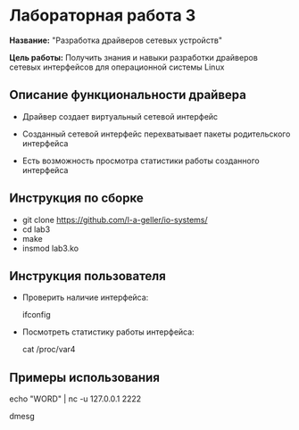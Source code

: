 # Лабораторная работа 3

**Название:** "Разработка драйверов сетевых устройств"

**Цель работы:** Получить знания и навыки разработки драйверов сетевых
интерфейсов для операционной системы Linux

## Описание функциональности драйвера

- Драйвер создает виртуальный сетевой интерфейс

- Созданный сетевой интерфейс перехватывает пакеты родительского интерфейса

- Есть возможность просмотра статистики работы созданного интерфейса


## Инструкция по сборке

- git clone https://github.com/l-a-geller/io-systems/
- cd lab3
- make
- insmod lab3.ko

## Инструкция пользователя

- Проверить наличие интерфейса:

  ifconfig

- Посмотреть статистику работы интерфейса:

  cat /proc/var4

## Примеры использования

echo "WORD" | nc -u 127.0.0.1 2222

dmesg
